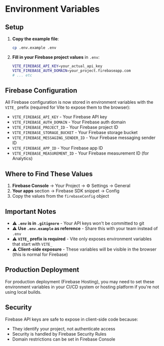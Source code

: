 # Environment Variables

## Setup

1. **Copy the example file**:
   ```bash
   cp .env.example .env
   ```

2. **Fill in your Firebase project values** in `.env`:
   ```bash
   VITE_FIREBASE_API_KEY=your_actual_api_key
   VITE_FIREBASE_AUTH_DOMAIN=your_project.firebaseapp.com
   # ... etc
   ```

## Firebase Configuration

All Firebase configuration is now stored in environment variables with the `VITE_` prefix (required for Vite to expose them to the browser):

- `VITE_FIREBASE_API_KEY` - Your Firebase API key
- `VITE_FIREBASE_AUTH_DOMAIN` - Your Firebase auth domain
- `VITE_FIREBASE_PROJECT_ID` - Your Firebase project ID
- `VITE_FIREBASE_STORAGE_BUCKET` - Your Firebase storage bucket
- `VITE_FIREBASE_MESSAGING_SENDER_ID` - Your Firebase messaging sender ID
- `VITE_FIREBASE_APP_ID` - Your Firebase app ID
- `VITE_FIREBASE_MEASUREMENT_ID` - Your Firebase measurement ID (for Analytics)

## Where to Find These Values

1. **Firebase Console** → Your Project → ⚙️ Settings → General
2. **Your apps** section → Firebase SDK snippet → Config
3. Copy the values from the `firebaseConfig` object

## Important Notes

- ⚠️ **`.env` is in `.gitignore`** - Your API keys won't be committed to git
- ⚠️ **Use `.env.example` as reference** - Share this with your team instead of `.env`
- ⚠️ **`VITE_` prefix is required** - Vite only exposes environment variables that start with `VITE_`
- ⚠️ **Client-side exposure** - These variables will be visible in the browser (this is normal for Firebase)

## Production Deployment

For production deployment (Firebase Hosting), you may need to set these environment variables in your CI/CD system or hosting platform if you're not using local builds.

## Security

Firebase API keys are safe to expose in client-side code because:
- They identify your project, not authenticate access
- Security is handled by Firebase Security Rules
- Domain restrictions can be set in Firebase Console
